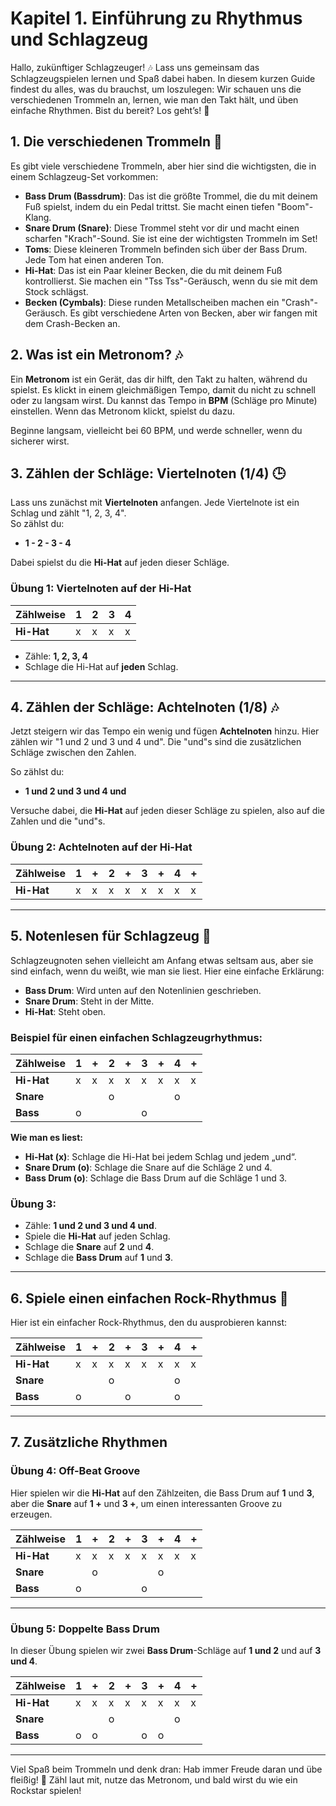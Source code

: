 
# Kapitel 1. Einführung zu Rhythmus und Schlagzeug

Hallo, zukünftiger Schlagzeuger! 🎶 Lass uns gemeinsam das Schlagzeugspielen lernen und Spaß dabei haben. In diesem kurzen Guide findest du alles, was du brauchst, um loszulegen: Wir schauen uns die verschiedenen Trommeln an, lernen, wie man den Takt hält, und üben einfache Rhythmen. Bist du bereit? Los geht’s! 🥁

## 1. Die verschiedenen Trommeln 🥁

Es gibt viele verschiedene Trommeln, aber hier sind die wichtigsten, die in einem Schlagzeug-Set vorkommen:

- **Bass Drum (Bassdrum)**: Das ist die größte Trommel, die du mit deinem Fuß spielst, indem du ein Pedal trittst. Sie macht einen tiefen "Boom"-Klang.
- **Snare Drum (Snare)**: Diese Trommel steht vor dir und macht einen scharfen "Krach"-Sound. Sie ist eine der wichtigsten Trommeln im Set!
- **Toms**: Diese kleineren Trommeln befinden sich über der Bass Drum. Jede Tom hat einen anderen Ton.
- **Hi-Hat**: Das ist ein Paar kleiner Becken, die du mit deinem Fuß kontrollierst. Sie machen ein "Tss Tss"-Geräusch, wenn du sie mit dem Stock schlägst.
- **Becken (Cymbals)**: Diese runden Metallscheiben machen ein "Crash"-Geräusch. Es gibt verschiedene Arten von Becken, aber wir fangen mit dem Crash-Becken an.

## 2. Was ist ein Metronom? 🎶

Ein **Metronom** ist ein Gerät, das dir hilft, den Takt zu halten, während du spielst. Es klickt in einem gleichmäßigen Tempo, damit du nicht zu schnell oder zu langsam wirst. Du kannst das Tempo in **BPM** (Schläge pro Minute) einstellen. Wenn das Metronom klickt, spielst du dazu.

Beginne langsam, vielleicht bei 60 BPM, und werde schneller, wenn du sicherer wirst.

## 3. Zählen der Schläge: Viertelnoten (1/4) 🕒

Lass uns zunächst mit **Viertelnoten** anfangen. Jede Viertelnote ist ein Schlag und zählt "1, 2, 3, 4".  
So zählst du:

- **1 - 2 - 3 - 4**

Dabei spielst du die **Hi-Hat** auf jeden dieser Schläge.

### Übung 1: Viertelnoten auf der Hi-Hat

| Zählweise   | 1    | 2    | 3    | 4    |
|-------------|------|------|------|------|
| **Hi-Hat**  | x    | x    | x    | x    |

- Zähle: **1, 2, 3, 4**
- Schlage die Hi-Hat auf **jeden** Schlag.

---

## 4. Zählen der Schläge: Achtelnoten (1/8) 🎶

Jetzt steigern wir das Tempo ein wenig und fügen **Achtelnoten** hinzu. Hier zählen wir "1 und 2 und 3 und 4 und". Die "und"s sind die zusätzlichen Schläge zwischen den Zahlen.

So zählst du:

- **1 und 2 und 3 und 4 und**

Versuche dabei, die **Hi-Hat** auf jeden dieser Schläge zu spielen, also auf die Zahlen und die "und"s.

### Übung 2: Achtelnoten auf der Hi-Hat

| Zählweise   | 1    | +    | 2    | +    | 3    | +    | 4    | +    |
|-------------|------|------|------|------|------|------|------|------|
| **Hi-Hat**  | x    | x    | x    | x    | x    | x    | x    | x    |

---

## 5. Notenlesen für Schlagzeug 📝

Schlagzeugnoten sehen vielleicht am Anfang etwas seltsam aus, aber sie sind einfach, wenn du weißt, wie man sie liest. Hier eine einfache Erklärung:

- **Bass Drum**: Wird unten auf den Notenlinien geschrieben.
- **Snare Drum**: Steht in der Mitte.
- **Hi-Hat**: Steht oben.

### Beispiel für einen einfachen Schlagzeugrhythmus:

| Zählweise   | 1    | +    | 2    | +    | 3    | +    | 4    | +    |
|-------------|------|------|------|------|------|------|------|------|
| **Hi-Hat**  | x    | x    | x    | x    | x    | x    | x    | x    |
| **Snare**   |      |      | o    |      |      |      | o    |      |
| **Bass**    | o    |      |      |      | o    |      |      |      |

**Wie man es liest:**

- **Hi-Hat (x)**: Schlage die Hi-Hat bei jedem Schlag und jedem „und“.
- **Snare Drum (o)**: Schlage die Snare auf die Schläge 2 und 4.
- **Bass Drum (o)**: Schlage die Bass Drum auf die Schläge 1 und 3.

### Übung 3:

- Zähle: **1 und 2 und 3 und 4 und**.
- Spiele die **Hi-Hat** auf jeden Schlag.
- Schlage die **Snare** auf **2** und **4**.
- Schlage die **Bass Drum** auf **1** und **3**.

---

## 6. Spiele einen einfachen Rock-Rhythmus 🎵

Hier ist ein einfacher Rock-Rhythmus, den du ausprobieren kannst:

| Zählweise   | 1    | +    | 2    | +    | 3    | +    | 4    | +    |
|-------------|------|------|------|------|------|------|------|------|
| **Hi-Hat**  | x    | x    | x    | x    | x    | x    | x    | x    |
| **Snare**   |      |      | o    |      |      |      | o    |      |
| **Bass**    | o    |      |      | o    |      |      | o    |

---

## 7. Zusätzliche Rhythmen

### Übung 4: Off-Beat Groove

Hier spielen wir die **Hi-Hat** auf den Zählzeiten, die Bass Drum auf **1** und **3**, aber die **Snare** auf **1 +** und **3 +**, um einen interessanten Groove zu erzeugen.

| Zählweise   | 1    | +    | 2    | +    | 3    | +    | 4    | +    |
|-------------|------|------|------|------|------|------|------|------|
| **Hi-Hat**  | x    | x    | x    | x    | x    | x    | x    | x    |
| **Snare**   |      | o    |      |      |      | o    |      |      |
| **Bass**    | o    |      |      |      | o    |      |      |      |

---

### Übung 5: Doppelte Bass Drum

In dieser Übung spielen wir zwei **Bass Drum**-Schläge auf **1 und 2** und auf **3 und 4**.

| Zählweise   | 1    | +    | 2    | +    | 3    | +    | 4    | +    |
|-------------|------|------|------|------|------|------|------|------|
| **Hi-Hat**  | x    | x    | x    | x    | x    | x    | x    | x    |
| **Snare**   |      |      | o    |      |      |      | o    |      |
| **Bass**    | o    | o    |      |      | o    | o    |      |      |

---

Viel Spaß beim Trommeln und denk dran: Hab immer Freude daran und übe fleißig! 🎵 Zähl laut mit, nutze das Metronom, und bald wirst du wie ein Rockstar spielen!
